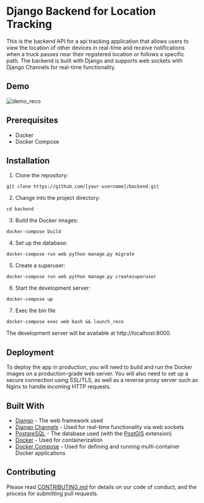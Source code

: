 # Django Backend for Location Tracking

This is the backend API for a api tracking application that allows users to view the location of other devices in real-time and receive notifications when a truck passes near their registered location or follows a specific path. The backend is built with Django and supports web sockets with Django Channels for real-time functionality.

## Demo

![demo_reco](https://github.com/joshjo/recoback/assets/1036364/0815e4ba-8c9a-4a79-9c05-7f698b5ef1cf)

## Prerequisites

- Docker
- Docker Compose

## Installation

1. Clone the repository:

```
git clone https://github.com/[your-username]/backend.git
```

2. Change into the project directory:

```
cd backend
```

3. Build the Docker images:

```
docker-compose build
```

4. Set up the database:

```
docker-compose run web python manage.py migrate
```

5. Create a superuser:

```
docker-compose run web python manage.py createsuperuser
```

6. Start the development server:

```
docker-compose up
```

7. Exec the bin file

```
docker-compose exec web bash && launch_reco
```

The development server will be available at http://localhost:8000.

## Deployment

To deploy the app in production, you will need to build and run the Docker images on a production-grade web server. You will also need to set up a secure connection using SSL/TLS, as well as a reverse proxy server such as Nginx to handle incoming HTTP requests.

## Built With

- [Django](https://www.djangoproject.com/) - The web framework used
- [Django Channels](https://channels.readthedocs.io/en/latest/) - Used for real-time functionality via web sockets
- [PostgreSQL](https://www.postgresql.org/) - The database used (with the [PostGIS](https://postgis.net/) extension)
- [Docker](https://www.docker.com/) - Used for containerization
- [Docker Compose](https://docs.docker.com/compose/) - Used for defining and running multi-container Docker applications

## Contributing

Please read [CONTRIBUTING.md](CONTRIBUTING.md) for details on our code of conduct, and the process for submitting pull requests.
